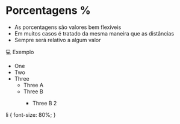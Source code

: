 # Porcentagens %

* As porcentagens são valores bem flexíveis
* Em muitos casos é tratado da mesma maneira que as distâncias <length>
* Sempre será relativo a algum valor

💻 Exemplo
 <ul>
	<li>One</li>
	<li>Two</li>
	<li>Three
		<ul>
			<li>Three A</li>
			<li>Three B</li>
			<ul>
				<li>Three B 2</li>
			</ul>
		</ul>
	</li>
</ul>

li {
    font-size: 80%;
}
